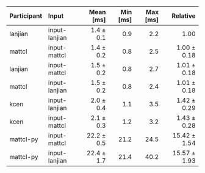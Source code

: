 | Participant | Input | Mean [ms] | Min [ms] | Max [ms] | Relative |
|:---|:---|---:|---:|---:|---:|
| lanjian | input-lanjian | 1.4 ± 0.1 | 0.9 | 2.2 | 1.00 |
| mattcl | input-mattcl | 1.4 ± 0.2 | 0.8 | 2.5 | 1.00 ± 0.18 |
| lanjian | input-mattcl | 1.5 ± 0.2 | 0.8 | 2.7 | 1.01 ± 0.18 |
| mattcl | input-lanjian | 1.5 ± 0.2 | 0.8 | 2.4 | 1.01 ± 0.18 |
| kcen | input-lanjian | 2.0 ± 0.4 | 1.1 | 3.5 | 1.42 ± 0.29 |
| kcen | input-mattcl | 2.1 ± 0.3 | 1.2 | 3.2 | 1.43 ± 0.28 |
| mattcl-py | input-mattcl | 22.2 ± 0.5 | 21.2 | 24.5 | 15.42 ± 1.54 |
| mattcl-py | input-lanjian | 22.4 ± 1.7 | 21.4 | 40.2 | 15.57 ± 1.93 |

